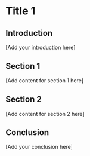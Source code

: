 # Title 1

## Introduction

[Add your introduction here]

## Section 1

[Add content for section 1 here]

## Section 2

[Add content for section 2 here]

## Conclusion

[Add your conclusion here]
